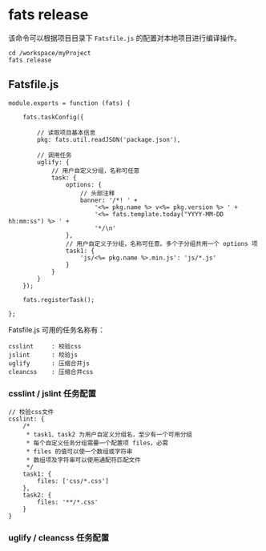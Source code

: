 # fats release

该命令可以根据项目目录下 `Fatsfile.js` 的配置对本地项目进行编译操作。

	cd /workspace/myProject    
	fats release

## Fatsfile.js

	module.exports = function (fats) {
	
		fats.taskConfig({
			
			// 读取项目基本信息
			pkg: fats.util.readJSON('package.json'),
	
			// 调用任务
			uglify: {
				// 用户自定义分组，名称可任意
				task: {
					options: {
						// 头部注释
						banner: '/*! ' +
							'<%= pkg.name %> v<%= pkg.version %> ' +
							'<%= fats.template.today("YYYY-MM-DD hh:mm:ss") %> ' +
							'*/\n'
					},
					// 用户自定义子分组，名称可任意。多个子分组共用一个 options 项
					task1: {
						'js/<%= pkg.name %>.min.js': 'js/*.js'
					}
				}
			}	
		});
	
		fats.registerTask();
	
	};



Fatsfile.js 可用的任务名称有：
	
	csslint     : 校验css
	jslint      : 校验js
	uglify      : 压缩合并js
	cleancss    : 压缩合并css


### csslint / jslint 任务配置

	// 校验css文件
	csslint: {
		/*
		 * task1、task2 为用户自定义分组名，至少有一个可用分组
		 * 每个自定义任务分组需要一个配置项 files，必需
		 * files 的值可以使一个数组或字符串
		 * 数组项及字符串可以使用通配符匹配文件
		 */
		task1: {
			files: ['css/*.css']
		},
		task2: {
			files: '**/*.css'
		}
	}

### uglify / cleancss 任务配置